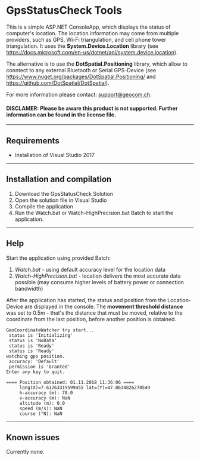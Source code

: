 ﻿# GpsStatusCheck Tools

This is a simple ASP.NET ConsoleApp, which displays the status of computer's location.
The location information may come from multiple providers, such as GPS, Wi-Fi triangulation, and cell phone tower triangulation. It uses the **System.Device.Location** library (see https://docs.microsoft.com/en-us/dotnet/api/system.device.location).

The alternative is to use the **DotSpatial.Positioning** library, which allow to conntect to any external Bluetooth or Serial GPS-Device (see https://www.nuget.org/packages/DotSpatial.Positioning/ and https://github.com/DotSpatial/DotSpatial).

For more information please contact: support@geocom.ch. 

#### DISCLAMER: Please be aware this product is not supported. Further information can be found in the license file.


------
## Requirements

* Installation of Visual Studio 2017

------
## Installation and compilation

1. Download the GpsStatusCheck Solution
2. Open the solution file in Visual Studio
3. Compile the application
4. Run the Watch.bat or Watch-HighPrecision.bat Batch to start the application.

------
## Help
Start the application using provided Batch:
1. *Watch.bat* - using default accuracy level for the location data
2. *Watch-HighPrecision.bat* - location delivers the most accurate data possible (may consume higher levels of battery power or connection bandwidth)

After the application has started, the status and position from the Location-Device are displayed in the console. 
The **movement threshold distance** was set to 0.5m - that's the distance that must be moved, relative to the coordinate from the last position, before another position is obtained.
```
GeoCoordinateWatcher try start...
 status is 'Initializing'
 status is 'NoData'
 status is 'Ready'
 status is 'Ready'
watching gps position.
 accuracy: 'Default'
 permission is 'Granted'
Enter any key to quit.

==== Position obtained: 01.11.2018 11:36:06 ====
     long(X)=7.61263319599455 lat=(Y)=47.0634826270549
     h-accuracy (m): 78.0
     v-accuracy (m): NaN
     altitude (m): 0.0
     speed (m/s): NaN
     course (°N): NaN
```
------
## Known issues

Currently none.
